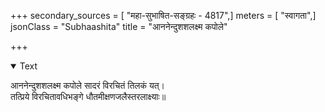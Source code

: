 +++
secondary_sources = [ "महा-सुभाषित-सङ्ग्रहः - 4817",]
meters = [ "स्वागता",]
jsonClass = "Subhaashita"
title = "आननेन्दुशशलक्ष्म कपोले"

+++

<details open><summary>Text</summary>

आननेन्दुशशलक्ष्म कपोले सादरं विरचितं तिलकं यत्।  
तत्प्रिये विरचितावधिभङ्गे धौतमीक्षणजलैस्तरलाक्ष्याः॥
</details>
